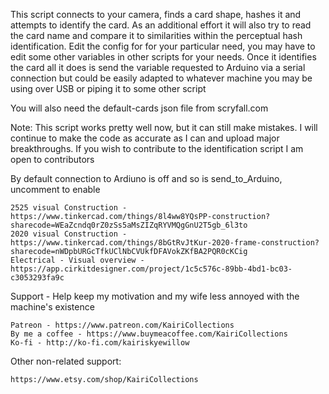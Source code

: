 This script connects to your camera, finds a card shape, hashes it and attempts to identify the card.
As an additional effort it will also try to read the card name and compare it to similarities within the perceptual hash identification. Edit the config for for your particular need, you may have to edit some other variables in other scripts for your needs. Once it identifies the card all it does is send the variable requested to Arduino via a serial connection but could be easily adapted to whatever machine you may be using over USB or piping it to some other script

You will also need the default-cards json file from scryfall.com

Note: This script works pretty well now, but it can still make mistakes. I will continue to make the code as accurate as I can and upload major breakthroughs. If you wish to contribute to the identification script I am open to contributors

By default connection to Ardiuno is off and so is send_to_Arduino, uncomment to enable

	2525 visual Construction - https://www.tinkercad.com/things/8l4ww8YQsPP-construction?sharecode=WEaZcndq0rZ0zSs5aMsZIZqRYVMQgGnU2T5gb_6l3to
 	2020 visual Construction - https://www.tinkercad.com/things/8bGtRvJtKur-2020-frame-construction?sharecode=nWDpbURGcTfkUClNbCVUkfDFAVokZKfBA2PQR0cKCig
  	Electrical - Visual overview - https://app.cirkitdesigner.com/project/1c5c576c-89bb-4bd1-bc03-c3053293fa9c

Support - Help keep my motivation and my wife less annoyed with the machine's existence

	Patreon - https://www.patreon.com/KairiCollections
	By me a coffee - https://www.buymeacoffee.com/KairiCollections
	Ko-fi - http://ko-fi.com/kairiskyewillow

Other non-related support:

	https://www.etsy.com/shop/KairiCollections
